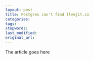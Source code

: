 ```yaml
---
layout: post
title: Postgres can't find llvmjit.so
categories:
tags:
stopwords:
last_modified:
original_url: 
---
```


The article goes here

